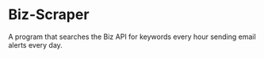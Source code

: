 # Biz-Scraper
A program that searches the Biz API for keywords every hour sending email alerts every day.
